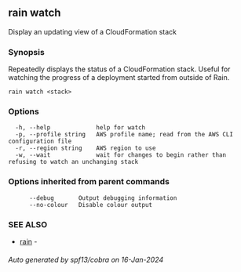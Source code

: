 ## rain watch

Display an updating view of a CloudFormation stack

### Synopsis

Repeatedly displays the status of a CloudFormation stack. Useful for watching the progress of a deployment started from outside of Rain.

```
rain watch <stack>
```

### Options

```
  -h, --help             help for watch
  -p, --profile string   AWS profile name; read from the AWS CLI configuration file
  -r, --region string    AWS region to use
  -w, --wait             wait for changes to begin rather than refusing to watch an unchanging stack
```

### Options inherited from parent commands

```
      --debug       Output debugging information
      --no-colour   Disable colour output
```

### SEE ALSO

* [rain](index.md)	 - 

###### Auto generated by spf13/cobra on 16-Jan-2024
